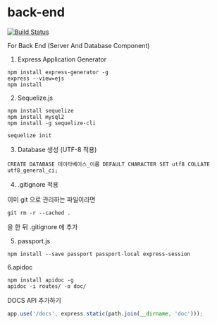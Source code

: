 # back-end
[![Build Status](http://kntrip.me:8080/buildStatus/icon?job=kn-trip-back-end)](http://kntrip.me:8080/job/kn-trip-back-end/)

For Back End (Server And Database Component)

1. Express Application Generator
```shell script
npm install express-generator -g
express --view=ejs
npm install
```

2. Sequelize.js
```shell script
npm install sequelize
npm install mysql2
npm install -g sequelize-cli

sequelize init
```

3. Database 생성 (UTF-8 적용)
```
CREATE DATABASE 데이타베이스_이름 DEFAULT CHARACTER SET utf8 COLLATE utf8_general_ci;
```

4. .gitignore 적용

이미 git 으로 관리하는 파일이라면
```shell script
git rm -r --cached .
```
을 한 뒤 .gitignore 에 추가

5. passport.js
```shell script
npm install --save passport passport-local express-session
```

6.apidoc
```shell script
npm install apidoc -g
apidoc -i routes/ -o doc/
```
DOCS API 추가하기
```javascript
app.use('/docs', express.static(path.join(__dirname, 'doc')));
```